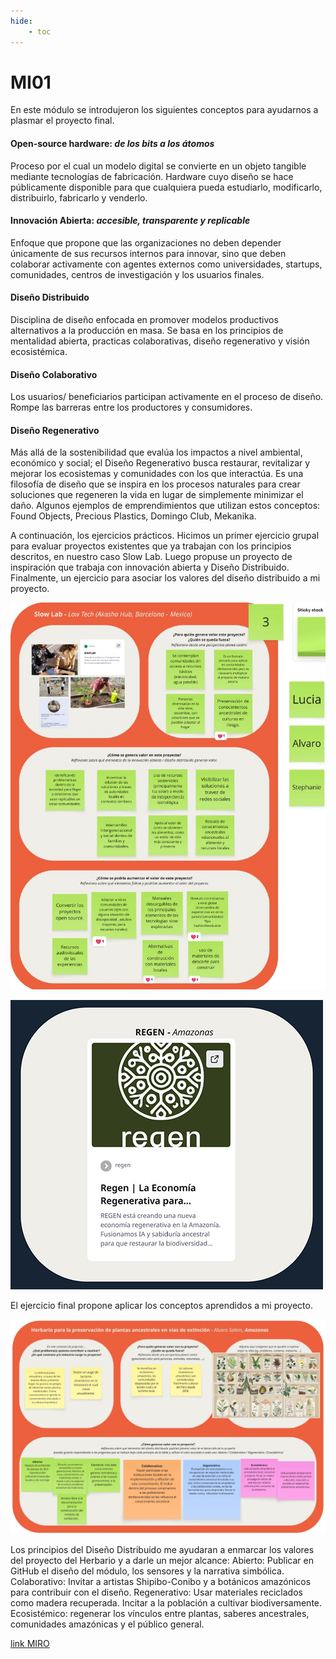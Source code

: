 ```yaml
---
hide:
    - toc
---
```


# MI01

En este módulo se introdujeron los siguientes conceptos para ayudarnos a plasmar el proyecto final.


#### Open-source hardware: *de los bits a los átomos*
Proceso por el cual un modelo digital se convierte en un objeto tangible mediante tecnologías de fabricación. Hardware cuyo diseño se hace públicamente disponible para que cualquiera pueda estudiarlo, modificarlo, distribuirlo, fabricarlo y venderlo.


#### Innovación Abierta: *accesible, transparente y replicable*
Enfoque que propone que las organizaciones no deben depender únicamente de sus recursos internos para innovar, sino que deben colaborar activamente con agentes externos como universidades, startups, comunidades, centros de investigación y los usuarios finales.


#### Diseño Distribuido  
Disciplina de diseño enfocada en promover modelos productivos alternativos a la producción en masa. Se basa en los principios de mentalidad abierta, practicas colaborativas, diseño regenerativo y visión ecosistémica.


#### Diseño Colaborativo
Los usuarios/ beneficiarios participan activamente en el proceso de diseño. Rompe las barreras entre los productores y consumidores.


#### Diseño Regenerativo
Más allá de la sostenibilidad que evalúa los impactos a nivel ambiental, económico y social; el Diseño Regenerativo busca restaurar, revitalizar y mejorar los ecosistemas y comunidades con los que interactúa. Es una filosofía de diseño que se inspira en los procesos naturales para crear soluciones que regeneren la vida en lugar de simplemente minimizar el daño.
Algunos ejemplos de emprendimientos que utilizan estos conceptos: Found Objects, Precious Plastics, Domingo Club, Mekanika.

A continuación, los ejercicios prácticos. Hicimos un primer ejercicio grupal para evaluar proyectos existentes que ya trabajan con los principios descritos, en nuestro caso Slow Lab. Luego propuse un proyecto de inspiración que trabaja con innovación abierta y Diseño Distribuido. Finalmente, un ejercicio para asociar los valores del diseño distribuido a mi proyecto.

![](../images/MI01/1ER%20EJERCICIO.jpg)

![](../images/MI01/2DO%20EJERCICIO%20.jpg)


El ejercicio final propone aplicar los conceptos aprendidos a mi proyecto.

![](../images/MI01/3ER%20EJERCICIO%20.jpg)

Los principios del Diseño Distribuido me ayudaran a enmarcar los valores del proyecto del Herbario y a darle un mejor alcance:
Abierto: Publicar en GitHub el diseño del módulo, los sensores y la narrativa simbólica.
Colaborativo: Invitar a artistas Shipibo-Conibo y a botánicos amazónicos para contribuir con el diseño.
Regenerativo: Usar materiales reciclados como madera recuperada. Incitar a la población a cultivar biodiversamente.
Ecosistémico: regenerar los vínculos entre plantas, saberes ancestrales, comunidades amazónicas y el público general. 

 [link MIRO](https://miro.com/app/board/uXjVJ_EbKS4=/)